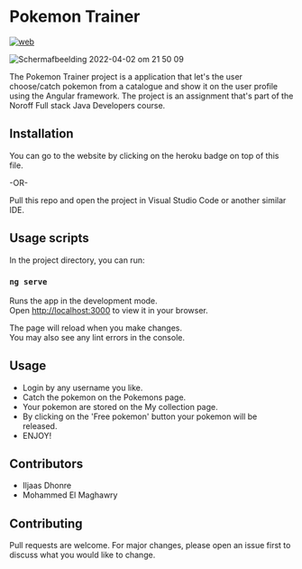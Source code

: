 # Pokemon Trainer

[![web](https://img.shields.io/static/v1?logo=heroku&message=Online&label=Heroku&color=430098)](https://assignment-7-pokemon-trainer.herokuapp.com)

![Schermafbeelding 2022-04-02 om 21 50 09](https://user-images.githubusercontent.com/99182968/161399082-0fbe265c-2ae3-4dc5-bda4-c30083b83025.png)

The Pokemon Trainer project is a application that let's the user choose/catch pokemon from a catalogue and show it on the user profile using the Angular framework. The project is an assignment that's part of the Noroff Full stack Java Developers course.

## Installation

You can go to the website by clicking on the heroku badge on top of this file.

-OR-

Pull this repo and open the project in Visual Studio Code or another similar IDE.

## Usage scripts

In the project directory, you can run:

### `ng serve`

Runs the app in the development mode.\
Open [http://localhost:3000](http://localhost:4200) to view it in your browser.

The page will reload when you make changes.\
You may also see any lint errors in the console.

## Usage

- Login by any username you like.
- Catch the pokemon on the Pokemons page.
- Your pokemon are stored on the My collection page.
- By clicking on the 'Free pokemon' button your pokemon will be released.
- ENJOY!

## Contributors
- Iljaas Dhonre
- Mohammed El Maghawry


## Contributing
Pull requests are welcome. For major changes, please open an issue first to discuss what you would like to change.
